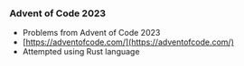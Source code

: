 ### Advent of Code 2023
 - Problems from Advent of Code 2023
 - [https://adventofcode.com/](https://adventofcode.com/)
 - Attempted using Rust language
